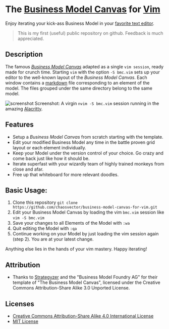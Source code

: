 # The [Business Model Canvas](https://en.wikipedia.org/wiki/Business_Model_Canvas) for [Vim](https://github.com/neovim/neovim)

Enjoy iterating your kick-ass Business Model in your [favorite text editor](https://github.com/neovim/neovim).

> This is my first (useful) public repository on github. Feedback is much
> appreciated.

## Description

The famous
[*Business Model Canvas*](https://en.wikipedia.org/wiki/Business_Model_Canvas)
adapted as a single ``vim session``, ready made for crunch time. Starting
``vim`` with the option ``-S bmc.vim`` sets up your editor to the well-known
layout of the *Business Model Canvas*. Each window contains a
[markdown](https://daringfireball.net/projects/markdown/) file corresponding
to an element of the model. The files grouped under the same directory belong
to the same model.

![screenshot](https://chaosvector.github.io/img/screenshot.png) Screenshot:
A virgin ``nvim -S bmc.vim`` session running in the amazing
[Alacritty](https://github.com/jwilm/alacritty).


## Features

- Setup a *Business Model Canvas* from scratch starting with the template.
- Edit your modified Business Model any time in the battle proven grid layout
  or each element individually.
- Keep your Model under the version control of your choice. Go crazy and come
  back just like how it should be.
- Iterate superfast with your wizardly team of highly trained monkeys from
  close and afar.
- Free up that whiteboard for more relevant doodles.


## Basic Usage:

1. Clone this repository
   ``git clone https://github.com/chaosvector/business-model-canvas-for-vim.git``
2. Edit your Business Model Canvas by loading the vim ``bmc.vim`` session like
   ``vim -S bmc.vim``
3. Save your changes to all Elements of the Model with ``:wa``
4. Quit editing the Model with ``:qa``
5. Continue working on your Model by just loading the vim session again
   (step 2). You are at your latest change.

Anything else lies in the hands of your vim mastery. Happy iterating!


## Attribution

- Thanks to
  [Strategyzer](https://www.strategyzer.com/canvas/business-model-canvas) and
  the "Business Model Foundry AG" for their template of "The Business Model
  Canvas", licensed under the Creative Commons Attribution-Share Alike 3.0
  Unported License.


## Licenses

* [Creative Commons Attribution-Share Alike 4.0 International License](https://creativecommons.org/licenses/by-sa/4.0/)
* [MIT License](vim-business-model-canvas/LICENSE)




